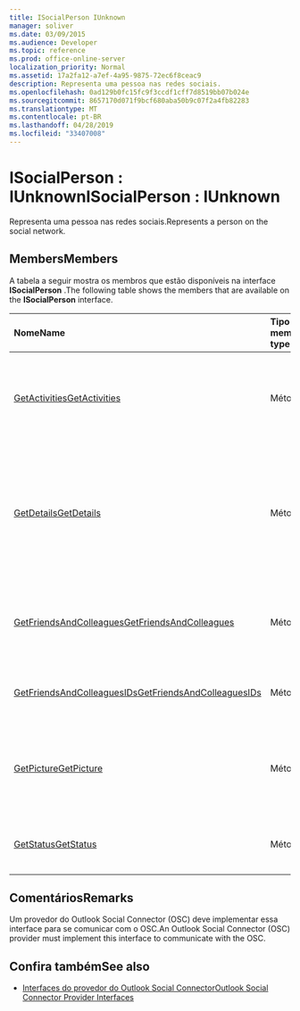 ```yaml
---
title: ISocialPerson IUnknown
manager: soliver
ms.date: 03/09/2015
ms.audience: Developer
ms.topic: reference
ms.prod: office-online-server
localization_priority: Normal
ms.assetid: 17a2fa12-a7ef-4a95-9875-72ec6f8ceac9
description: Representa uma pessoa nas redes sociais.
ms.openlocfilehash: 0ad129b0fc15fc9f3ccdf1cff7d8519bb07b024e
ms.sourcegitcommit: 8657170d071f9bcf680aba50b9c07f2a4fb82283
ms.translationtype: MT
ms.contentlocale: pt-BR
ms.lasthandoff: 04/28/2019
ms.locfileid: "33407008"
---
```

# <a name="isocialperson--iunknown"></a><span data-ttu-id="d985e-103">ISocialPerson : IUnknown</span><span class="sxs-lookup"><span data-stu-id="d985e-103">ISocialPerson : IUnknown</span></span>

<span data-ttu-id="d985e-104">Representa uma pessoa nas redes sociais.</span><span class="sxs-lookup"><span data-stu-id="d985e-104">Represents a person on the social network.</span></span>
  
## <a name="members"></a><span data-ttu-id="d985e-105">Members</span><span class="sxs-lookup"><span data-stu-id="d985e-105">Members</span></span>

<span data-ttu-id="d985e-106">A tabela a seguir mostra os membros que estão disponíveis na interface **ISocialPerson** .</span><span class="sxs-lookup"><span data-stu-id="d985e-106">The following table shows the members that are available on the **ISocialPerson** interface.</span></span> 
  
|<span data-ttu-id="d985e-107">**Nome**</span><span class="sxs-lookup"><span data-stu-id="d985e-107">**Name**</span></span>|<span data-ttu-id="d985e-108">**Tipo de membro**</span><span class="sxs-lookup"><span data-stu-id="d985e-108">**Member type**</span></span>|<span data-ttu-id="d985e-109">**Descrição**</span><span class="sxs-lookup"><span data-stu-id="d985e-109">**Description**</span></span>|
|:-----|:-----|:-----|
|[<span data-ttu-id="d985e-110">GetActivities</span><span class="sxs-lookup"><span data-stu-id="d985e-110">GetActivities</span></span>](isocialperson-getactivities.md) <br/> |<span data-ttu-id="d985e-111">Método</span><span class="sxs-lookup"><span data-stu-id="d985e-111">Method</span></span>  <br/> |<span data-ttu-id="d985e-112">Esse método foi preterido desde o Outlook Social Connector 2013.</span><span class="sxs-lookup"><span data-stu-id="d985e-112">This method has been deprecated since Outlook Social Connector 2013.</span></span>  <br/> |
|[<span data-ttu-id="d985e-113">GetDetails</span><span class="sxs-lookup"><span data-stu-id="d985e-113">GetDetails</span></span>](isocialperson-getdetails.md) <br/> |<span data-ttu-id="d985e-114">Método</span><span class="sxs-lookup"><span data-stu-id="d985e-114">Method</span></span>  <br/> |<span data-ttu-id="d985e-115">Obtém uma cadeia de caracteres que representa detalhes para a pessoa, como nome, sobrenome e URL de uma imagem de perfil.</span><span class="sxs-lookup"><span data-stu-id="d985e-115">Gets a string that represents details for the person, such as the first name, last name, and a URL to a profile picture.</span></span>  <br/> |
|[<span data-ttu-id="d985e-116">GetFriendsAndColleagues</span><span class="sxs-lookup"><span data-stu-id="d985e-116">GetFriendsAndColleagues</span></span>](isocialperson-getfriendsandcolleagues.md) <br/> |<span data-ttu-id="d985e-117">Método</span><span class="sxs-lookup"><span data-stu-id="d985e-117">Method</span></span>  <br/> |<span data-ttu-id="d985e-118">Obtém uma cadeia de caracteres que representa uma coleção de pessoas.</span><span class="sxs-lookup"><span data-stu-id="d985e-118">Gets a string that represents a collection of people.</span></span>  <br/> |
|[<span data-ttu-id="d985e-119">GetFriendsAndColleaguesIDs</span><span class="sxs-lookup"><span data-stu-id="d985e-119">GetFriendsAndColleaguesIDs</span></span>](isocialperson-getfriendsandcolleaguesids.md) <br/> |<span data-ttu-id="d985e-120">Método</span><span class="sxs-lookup"><span data-stu-id="d985e-120">Method</span></span>  <br/> |<span data-ttu-id="d985e-121">No momento, este método não tem suporte.</span><span class="sxs-lookup"><span data-stu-id="d985e-121">This method is currently not supported.</span></span>  <br/> |
|[<span data-ttu-id="d985e-122">GetPicture</span><span class="sxs-lookup"><span data-stu-id="d985e-122">GetPicture</span></span>](isocialperson-getpicture.md) <br/> |<span data-ttu-id="d985e-123">Método</span><span class="sxs-lookup"><span data-stu-id="d985e-123">Method</span></span>  <br/> |<span data-ttu-id="d985e-124">Obtém uma matriz de bytes que contém o recurso de imagem para a pessoa.</span><span class="sxs-lookup"><span data-stu-id="d985e-124">Gets an array of bytes that contains the picture resource for the person.</span></span>  <br/> |
|[<span data-ttu-id="d985e-125">GetStatus</span><span class="sxs-lookup"><span data-stu-id="d985e-125">GetStatus</span></span>](isocialperson-getstatus.md) <br/> |<span data-ttu-id="d985e-126">Método</span><span class="sxs-lookup"><span data-stu-id="d985e-126">Method</span></span>  <br/> |<span data-ttu-id="d985e-127">No momento, este método não tem suporte.</span><span class="sxs-lookup"><span data-stu-id="d985e-127">This method is currently not supported.</span></span>  <br/> |
   
## <a name="remarks"></a><span data-ttu-id="d985e-128">Comentários</span><span class="sxs-lookup"><span data-stu-id="d985e-128">Remarks</span></span>

<span data-ttu-id="d985e-129">Um provedor do Outlook Social Connector (OSC) deve implementar essa interface para se comunicar com o OSC.</span><span class="sxs-lookup"><span data-stu-id="d985e-129">An Outlook Social Connector (OSC) provider must implement this interface to communicate with the OSC.</span></span>
  
## <a name="see-also"></a><span data-ttu-id="d985e-130">Confira também</span><span class="sxs-lookup"><span data-stu-id="d985e-130">See also</span></span>

- [<span data-ttu-id="d985e-131">Interfaces do provedor do Outlook Social Connector</span><span class="sxs-lookup"><span data-stu-id="d985e-131">Outlook Social Connector Provider Interfaces</span></span>](outlook-social-connector-provider-interfaces.md)

